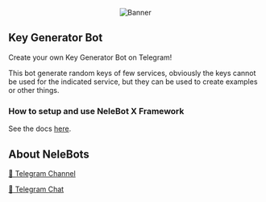 <p align="center"> 
    <img src="https://telegra.ph/file/ddd145609d4eb88f27d75.jpg" alt="Banner" /> 
</p>

## Key Generator Bot

Create your own Key Generator Bot on Telegram!

This bot generate random keys of few services, obviously the keys cannot be used for the indicated service, but they can be used to create examples or other things.

### How to setup and use NeleBot X Framework

See the docs [here](https://neleb54gold.github.io/NeleBotX/).

## About NeleBots

[📢 Telegram Channel](https://t.me/NeleBots)

[👥 Telegram Chat](https://t.me/NeleBotsChat)

